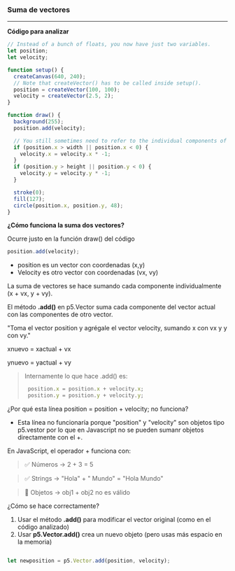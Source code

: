 ### Suma de vectores
____________________________________________________________________________________________________

**Código para analizar**

```js
// Instead of a bunch of floats, you now have just two variables.
let position;
let velocity;

function setup() {
  createCanvas(640, 240);
  // Note that createVector() has to be called inside setup().
  position = createVector(100, 100);
  velocity = createVector(2.5, 2);
}

function draw() {
  background(255);
  position.add(velocity);

  // You still sometimes need to refer to the individual components of a p5.Vector and can do so using the dot syntax: position.x, velocity.y, and so forth.
  if (position.x > width || position.x < 0) {
    velocity.x = velocity.x * -1;
  }
  if (position.y > height || position.y < 0) {
    velocity.y = velocity.y * -1;
  }

  stroke(0);
  fill(127);
  circle(position.x, position.y, 48);
}

```

**¿Cómo funciona la suma dos vectores?**

Ocurre justo en la función draw() del código

```js
position.add(velocity);
```

* position es un vector con coordenadas (x,y)
* Velocity es otro vector con coordenadas (vx, vy)

La suma de vectores se hace sumando cada componente individualmente (x + vx, y + vy).

El método **.add()** en p5.Vector suma cada componente del vector actual con las componentes de otro vector.

"Toma el vector position y agrégale el vector velocity, sumando x con vx y y con vy."

xnuevo = xactual + vx

ynuevo = yactual + vy


> Internamente lo que hace .add() es:
> ```js
>  position.x = position.x + velocity.x;
>  position.y = position.y + velocity.y;
> ```


¿Por qué esta línea position = position + velocity; no funciona?

* Esta línea no funcionaría porque "position" y "velocity" son objetos tipo p5.vestor por lo que en Javascript no se pueden sumanr objetos directamente con el +.

En JavaScript, el operador + funciona con:

> ✅ Números → 2 + 3 = 5

> ✅ Strings → "Hola" + " Mundo" = "Hola Mundo"

> 🚫 Objetos → obj1 + obj2 no es válido

¿Cómo se hace correctamente?

1. Usar el método **.add()** para modificar el vector original (como en el código analizado)
2. Usar **p5.Vector.add()** crea un nuevo objeto (pero usas más espacio en la memoria)

```js

let newposition = p5.Vector.add(position, velocity);

```




